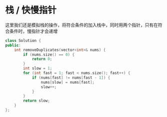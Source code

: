 # 栈 / 快慢指针
这里我们还是模拟栈的操作，将符合条件的加入栈中，同时用两个指针，只有在符合条件时，慢指针才会递增
```c++
class Solution {
public:
    int removeDuplicates(vector<int>& nums) {
        if (nums.size() == 0) {
            return 0;
        }
        int slow = 1;
        for (int fast = 1; fast < nums.size(); fast++) {
            if (nums[fast] != nums[fast - 1]) {
                nums[slow] = nums[fast];
                slow++;
            }
        }
        return slow;
    }
};
```